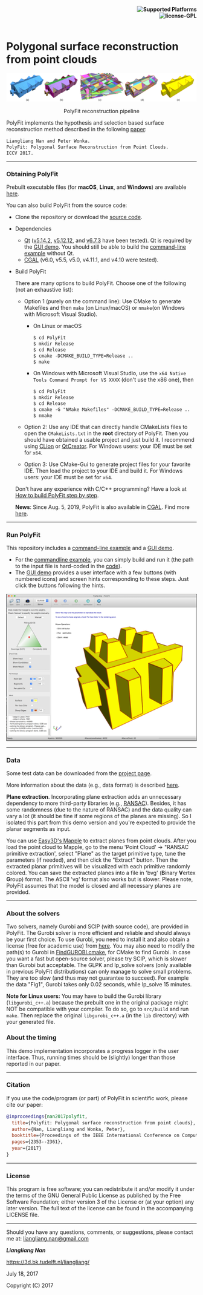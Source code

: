 <p align="right">
    <b> <img src="https://img.shields.io/badge/Supported%20Platforms-Windows%20%7C%20macOS%20%7C%20Linux-green" title="Supported Platforms"/> </b> <br>
    <b> <img src="https://img.shields.io/badge/license-GPL-blue" title="license-GPL"/> </b> <br> <br>
</p>


# Polygonal surface reconstruction from point clouds



![](./images/polyfit.png)
<p align="center">PolyFit reconstruction pipeline</p>

PolyFit implements the hypothesis and selection based surface reconstruction method described in the following [paper](https://3d.bk.tudelft.nl/liangliang/publications/2017/polyfit/polyfit.html):
```
Liangliang Nan and Peter Wonka. 
PolyFit: Polygonal Surface Reconstruction from Point Clouds. 
ICCV 2017.
```

---

### Obtaining PolyFit
Prebuilt executable files (for **macOS**, **Linux**, and **Windows**) are available [here](https://github.com/LiangliangNan/PolyFit/releases). 
  
You can also build PolyFit from the source code:
   
* Clone the repository or download the [source code](https://github.com/LiangliangNan/PolyFit).
* Dependencies
  - [Qt](https://www.qt.io) ([v5.14.2](https://download.qt.io/archive/qt/5.14/5.14.2/), 
    [v5.12.12](https://download.qt.io/archive/qt/5.12/5.12.12/), and [v6.7.3](https://www.qt.io/download-qt-installer-oss) 
    have been tested). Qt is required by the [GUI demo](./code/PolyFit). You should still be able to build 
    the [command-line example](./Example) without Qt. 
  - [CGAL](http://www.cgal.org/index.html) (v6.0, v5.5, v5.0, v4.11.1, and v4.10 were tested).
   
* Build PolyFit

  There are many options to build PolyFit. Choose one of the following (not an exhaustive list):

  - Option 1 (purely on the command line): Use CMake to generate Makefiles and then `make` (on Linux/macOS) or `nmake`(on Windows with Microsoft 
  Visual Studio). 
    - On Linux or macOS
        ```
        $ cd PolyFit
        $ mkdir Release
        $ cd Release
        $ cmake -DCMAKE_BUILD_TYPE=Release ..
        $ make
        ```
    - On Windows with Microsoft Visual Studio, use the `x64 Native Tools Command Prompt for VS XXXX` (don't use the x86 one), then
        ```
        $ cd PolyFit
        $ mkdir Release
        $ cd Release
        $ cmake -G "NMake Makefiles" -DCMAKE_BUILD_TYPE=Release ..
        $ nmake
        ```
  
  - Option 2: Use any IDE that can directly handle CMakeLists files to open the `CMakeLists.txt` in the **root** directory of 
  PolyFit. Then you should have obtained a usable project and just build it. I recommend using 
[CLion](https://www.jetbrains.com/clion/) or [QtCreator](https://www.qt.io/product). For Windows users: your IDE must be set for `x64`.
  
  - Option 3: Use CMake-Gui to generate project files for your favorite IDE. Then load the project to your IDE and build it. For Windows users: your IDE must be set for `x64`.
  
  Don't have any experience with C/C++ programming? Have a look at [How to build PolyFit step by step](./code/How_to_build.md).

  **News**: Since Aug. 5, 2019, PolyFit is also available in [CGAL](https://www.cgal.org/). Find more [here](https://www.cgal.org/2019/08/05/Polygonal_surface_reconstruction/).
  
---

### Run PolyFit
This repository includes a [command-line example](./code/Example) and a [GUI demo](./code/PolyFit).
- For the [commandline example](./code/Example), you can simply build and run it (the path to the input file is hard-coded in the [code](./code/Example/main.cpp)).
- The [GUI demo](./code/PolyFit) provides a user interface with a few buttons (with numbered icons) and screen hints corresponding to these steps. Just click the buttons following the hints.

<p align="center"> 
     <img src="./images/gui.png" width="600"> 
</p>


---

### Data
Some test data can be downloaded from the [project page](https://3d.bk.tudelft.nl/liangliang/publications/2017/polyfit/polyfit.html).

More information about the data (e.g., data format) is described [here](./data/ReadMe-data.md).

**Plane extraction**. Incorporating plane extraction adds an unnecessary dependency to more third-party libraries (e.g., [RANSAC](http://cg.cs.uni-bonn.de/en/publications/paper-details/schnabel-2007-efficient/)). Besides, it has some randomness (due to the nature of RANSAC) and the data quality can vary a lot (it should be fine if some regions of the planes are missing). So I isolated this part from this demo version and you're expected to provide the planar segments as input. 

You can use [Easy3D's Mapple](https://github.com/LiangliangNan/Easy3D/releases) to extract planes from point clouds. 
After you load the point cloud to Mapple, go to the menu 'Point Cloud' -> "RANSAC primitive extraction', select "Plane" as the target primitive type, 
tune the parameters (if needed), and then click the "Extract" button. Then the extracted planar primitives will be visualized with each primitive randomly colored. 
You can save the extracted planes into a file in 'bvg' (**B**inary **V**ertex **G**roup) format. The ASCII 'vg' format also works but is slower. 
Please note, PolyFit assumes that the model is closed and all necessary planes are provided. 

---

### About the solvers
Two solvers, namely Gurobi and SCIP (with source code), are provided in PolyFit. 
The Gurobi solver is more efficient and reliable and should always be your first choice.
To use Gurobi, you need to install it and also obtain a license (free for academic use) from 
[here](https://www.gurobi.com/downloads/end-user-license-agreement-academic/). You may also need to modify the path(s) 
to Gurobi in [FindGUROBI.cmake](./code/cmake/FindGUROBI.cmake), for CMake to find Gurobi.
In case you want a fast but open-source solver, please try SCIP, which is slower than Gurobi but acceptable. 
The GLPK and lp_solve solvers (only available in previous PolyFit distributions) can only manage to solve small problems. 
They are too slow (and thus may not guarantee to succeed). For example the data "Fig1", Gurobi takes only 0.02 seconds, while lp_solve 15 minutes. 

**Note for Linux users:** You may have to build the Gurobi library (`libgurobi_c++.a`) because the prebuilt one in the original package might NOT be compatible with your compiler. To do so, go to `src/build` and run `make`. Then replace the original `libgurobi_c++.a` (in the `lib` directory) with your generated file.
      
### About the timing
This demo implementation incorporates a progress logger in the user interface. Thus, running times should be (slightly) longer than those reported in our paper.  


---

### Citation
If you use the code/program (or part) of PolyFit in scientific work, please cite our paper:

```bibtex
@inproceedings{nan2017polyfit,
  title={Polyfit: Polygonal surface reconstruction from point clouds},
  author={Nan, Liangliang and Wonka, Peter},
  booktitle={Proceedings of the IEEE International Conference on Computer Vision},
  pages={2353--2361},
  year={2017}
}
```

---

### License
This program is free software; you can redistribute it and/or modify it under the terms of the GNU General Public License as published by the Free Software Foundation; either version 3 of the License or (at your option) any later version. The full text of the license can be found in the accompanying LICENSE file.

---

Should you have any questions, comments, or suggestions, please contact me at: 
liangliang.nan@gmail.com

**_Liangliang Nan_**

https://3d.bk.tudelft.nl/liangliang/

July 18, 2017

Copyright (C) 2017 
